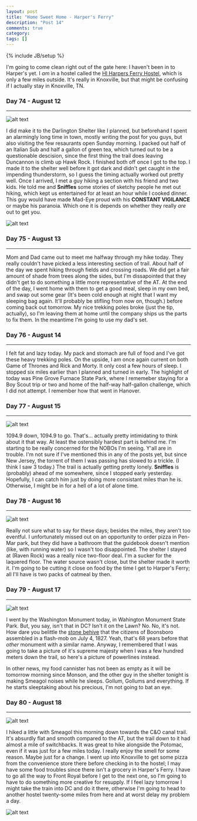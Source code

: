 ```yaml
---
layout: post
title: "Home Sweet Home - Harper's Ferry"
description: "Post 14"
comments: true
category:
tags: []
---
```

{% include JB/setup %}

I'm going to come clean right out of the gate here: I haven't been in to Harper's yet. I *am* in a hostel called the [HI Harpers Ferry Hostel](https://www.hiusa.org/hostels/maryland/knoxville/harpers-ferry), which is only a few miles outside. It's really in Knoxville, but that might be confusing if I actually stay in Knoxville, TN.

### Day 74 - August 12
---

![alt text](https://raw.githubusercontent.com/SilensAngelusNex/silensangelusnex.github.com/master/_images/harpers/20170812_143545.jpg "View from Hawk Rock")

I did make it to the Darlington Shelter like I planned, but beforehand I spent an alarmingly long time in town, mostly writing the post for you guys, but also visiting the few resaurants open Sunday morning. I packed out half of an Italian Sub and half a gallon of green tea, which turned out to be a questionable descision, since the first thing the trail does leaving Duncannon is climb up Hawk Rock. I finished both off once I got to the top. I made it to the shelter well before it got dark and didn't get caught in the impending thunderstorm, so I guess the timing actually worked out pretty well. Once I arrived, I met a guy hiking a section with his friend and two kids. He told me and **Sniffles** some stories of sketchy people he met out hiking, which kept us entertained for at least an hour while I cooked dinner. This guy would have made Mad-Eye proud with his **CONSTANT VIGILANCE** or maybe his paranoia. Which one it is depends on whether they really *are* out to get you.

![alt text](https://raw.githubusercontent.com/SilensAngelusNex/silensangelusnex.github.com/master/_images/harpers/20170812_143536.jpg "Another View from Hawk Rock")

### Day 75 - August 13
---

Mom and Dad came out to meet me halfway through my hike today. They really couldn't have picked a less interesting section of trail. About half of the day we spent hiking through fields and crossing roads. We did get a fair amount of shade from trees along the sides, but I'm dissapointed that they didn't get to do something a little more representative of the AT. At the end of the day, I went home with them to get a good meal, sleep in my own bed, and swap out some gear (It's been cold enough at night that I want my sleeping bag again. It'll probably be stifling from now on, though.) before coming back out tomorrow. My nice trekking poles broke (just the tip, actually), so I'm leaving them at home until the company ships us the parts to fix them. In the meantime I'm going to use my dad's set.  

### Day 76 - August 14
---

I felt fat and lazy today. My pack and stomach are full of food and I've got these heavy trekking poles. On the upside, I am once again current on both Game of Thrones and Rick and Morty. It only cost a few hours of sleep. I stopped six miles earlier than I planned and turned in early. The highlight of today was Pine Grove Furnace State Park, where I rememeber staying for a Boy Scout trip or two and home of the half-way half-gallon challenge, which I did not attempt. I remember how that went in Hanover.

### Day 77 - August 15
---

![alt text](https://raw.githubusercontent.com/SilensAngelusNex/silensangelusnex.github.com/master/_images/harpers/20170815_102146.jpg "WOAH, WE'RE HALFWAY THERE")

1094.9 down, 1094.9 to go. That's... actually pretty intimidating to think about it that way. At least the ostensibly hardest part is behind me. I'm starting to be really concerned for the NOBOs I'm seeing. Y'all are in trouble. I'm not sure if I've mentioned this in any of the posts yet, but since New Jersey, the torrent of them I was passing has slowed to a trickle. (I think I saw 3 today.) The trail is actually getting pretty lonely. **Sniffles** is (probably) ahead of me somewhere, since I stopped early yesterday. Hopefully, I can catch him just by doing more consistant miles than he is. Otherwise, I might be in for a hell of a lot of alone time.

### Day 78 - August 16
---

![alt text](https://raw.githubusercontent.com/SilensAngelusNex/silensangelusnex.github.com/master/_images/harpers/20170816_151917.jpg "The Sweet Tea Line")

Really not sure what to say for these days; besides the miles, they aren't too eventful. I unfortunately missed out on an opportunity to order pizza in Pen-Mar park, but they did have a bathroom that the guidebook doesn't mention (like, with running water) so I wasn't too disappointed. The shelter I stayed at (Raven Rock) was a really nice two-floor deal. I'm a sucker for the laquered floor. The water source wasn't close, but the shelter made it worth it. I'm going to be cutting it close on food by the time I get to Harper's Ferry; all I'll have is two packs of oatmeal by then.

### Day 79 - August 17
---

![alt text](https://raw.githubusercontent.com/SilensAngelusNex/silensangelusnex.github.com/master/_images/harpers/20170817_161507.jpg "View from a powerline slash that's *much* less interesting than the Washington Monument")

I went by the Washington Monument today, in Wahington Monument State Park. But, you say, isn't that in DC? Isn't it on the Lawn? No. No, it's not. How dare you belittle the [stone behive](https://en.wikipedia.org/wiki/Washington_Monument_State_Park) that the citizens of Boonsboro assembled in a flash-mob on July 4, 1827. Yeah, that's 68 years before that *other* monument with a similar name. Anyway, I remembered that I was going to take a picture of it's supreme majesty when I was a few hundred meters down the trail, so here's a picture of powerlines instead.

In other news, my food cannister has not been as empty as it will be tomorrow morning since Monson, and the other guy in the shelter tonight is making Smeagol noises while he sleeps. Gollum, Gollums and everything. If he starts sleeptaking about his precious, I'm not going to bat an eye.

### Day 80 - August 18
---

![alt text](https://raw.githubusercontent.com/SilensAngelusNex/silensangelusnex.github.com/master/_images/harpers/20170818_102446.jpg "Ruins in Gathland State Park")

I hiked a little with Smeagol this morning down towards the C&O canal trail. It's absurdly flat and smooth compared to the AT, but the trail down to it had almost a mile of switchbacks. It was great to hike alongside the Potomac, even if it was just for a few miles today. I really enjoy the smell for some reason. Maybe just for a change. I went up into Knoxville to get some pizza from the convenience store there before checking in to the hostel; I may have some food troubles since there isn't a grocery in Harper's Ferry. I have to go all the way to Front Royal before I get to the next one, so I'm going to have to do something more creative for resupply. If I feel lazy tomorrow I might take the train into DC and do it there, otherwise I'm going to head to another hostel twenty-some miles from here and at worst delay my problem a day. 

![alt text](https://raw.githubusercontent.com/SilensAngelusNex/silensangelusnex.github.com/master/_images/harpers/20170818_133249.jpg "mario_pipe_enter.wav")
